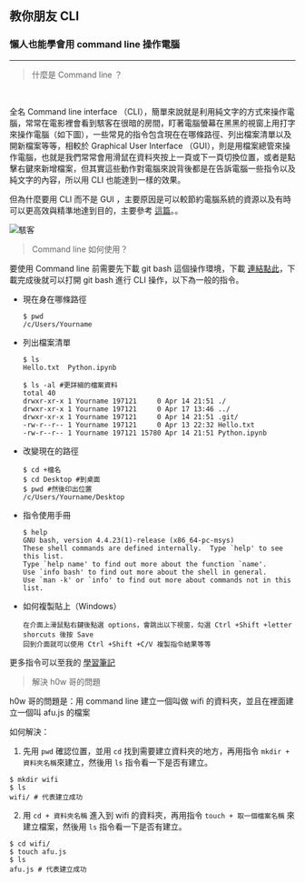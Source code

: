 ## 教你朋友 CLI

### 懶人也能學會用 command line 操作電腦
---

> 什麼是 Command line ？
<br />

全名 Command line interface （CLI），簡單來說就是利用純文字的方式來操作電腦，常常在電影裡會看到駭客在很暗的房間，盯著電腦螢幕在黑黑的視窗上用打字來操作電腦（如下圖），一些常見的指令包含現在在哪條路徑、列出檔案清單以及開新檔案等等，相較於 Graphical User Interface （GUI），則是用檔案總管來操作電腦，也就是我們常常會用滑鼠在資料夾按上一頁或下一頁切換位置，或者是點擊右鍵來新增檔案，但其實這些動作對電腦來說背後都是在告訴電腦一些指令以及純文字的內容，所以用 CLI 也能達到一樣的效果。

但為什麼要用 CLI 而不是 GUI ，主要原因是可以較節約電腦系統的資源以及有時可以更高效與精準地達到目的，主要參考 [這篇](https://yuhantaiwan.coderbridge.io/2020/06/14/%E7%AD%86%E8%A8%98-CommandLine%E8%B6%85%E6%96%B0%E6%89%8B%E5%85%A5%E9%96%80/)。。

![駭客](https://doqvf81n9htmm.cloudfront.net/data/crop_article/101889/shutterstock_1083511010.jpg_1140x855.jpg)



> Command line 如何使用？

要使用 Command line 前需要先下載 git bash 這個操作環境，下載 [連結點此](https://gitforwindows.org/)，下載完成後就可以打開 git bash 進行 CLI 操作，以下為一般的指令。


- 現在身在哪條路徑

    ```
    $ pwd
    /c/Users/Yourname
    ```

- 列出檔案清單

    ```
    $ ls
    Hello.txt  Python.ipynb

    $ ls -al #更詳細的檔案資料
    total 40
    drwxr-xr-x 1 Yourname 197121     0 Apr 14 21:51 ./
    drwxr-xr-x 1 Yourname 197121     0 Apr 17 13:46 ../
    drwxr-xr-x 1 Yourname 197121     0 Apr 14 21:51 .git/
    -rw-r--r-- 1 Yourname 197121     0 Apr 13 22:32 Hello.txt
    -rw-r--r-- 1 Yourname 197121 15780 Apr 14 21:51 Python.ipynb
    ```

- 改變現在的路徑

    ```
    $ cd +檔名 
    $ cd Desktop #到桌面
    $ pwd #然後印出位置
    /c/Users/Yourname/Desktop
    ```

- 指令使用手冊

    ```
    $ help
    GNU bash, version 4.4.23(1)-release (x86_64-pc-msys)
    These shell commands are defined internally.  Type `help' to see this list.
    Type `help name' to find out more about the function `name'.
    Use `info bash' to find out more about the shell in general.
    Use `man -k' or `info' to find out more about commands not in this list.
    ```

- 如何複製貼上（Windows）

    ```
    在介面上滑鼠點右鍵後點選 options，會跳出以下視窗，勾選 Ctrl +Shift +letter shorcuts 後按 Save
    回到介面就可以使用 Ctrl +Shift +C/V 複製指令結果等等
    ```

更多指令可以至我的 [學習筆記](https://www.notion.so/2021-4-21-18-Week-1-fa604d710b7547eb84c717c87f975ed8)



> 解決 h0w 哥的問題

h0w 哥的問題是：用 command line 建立一個叫做 wifi 的資料夾，並且在裡面建立一個叫 afu.js 的檔案

如何解決：<br />
1.  先用 `pwd` 確認位置，並用 `cd` 找到需要建立資料夾的地方，再用指令 `mkdir + 資料夾名稱`來建立，然後用 `ls` 指令看一下是否有建立。
```
$ mkdir wifi
$ ls
wifi/ # 代表建立成功
```

2. 用 `cd + 資料夾名稱` 進入到 wifi 的資料夾，再用指令 `touch + 取一個檔案名稱` 來建立檔案，然後用 `ls` 指令看一下是否有建立。

```
$ cd wifi/
$ touch afu.js
$ ls
afu.js # 代表建立成功
```

